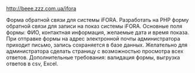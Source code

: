 http://beee.zzz.com.ua/ifora

Форма обратной связи для системы iFORA.
Разработать на PHP форму обратной связи для записи на показ системы iFORA. Основные поля формы: ФИО, контактная информация, желаемые дата и время показа.
При отправке формы на адрес электронной почты администратора приходит письмо, запись сохраняется в базе данных.
Желательно для администратора сделать страницу с возможностью просмотра всех ответов.
Дополнительные требования: валидация формы, выгрузка ответов в csv, Excel.